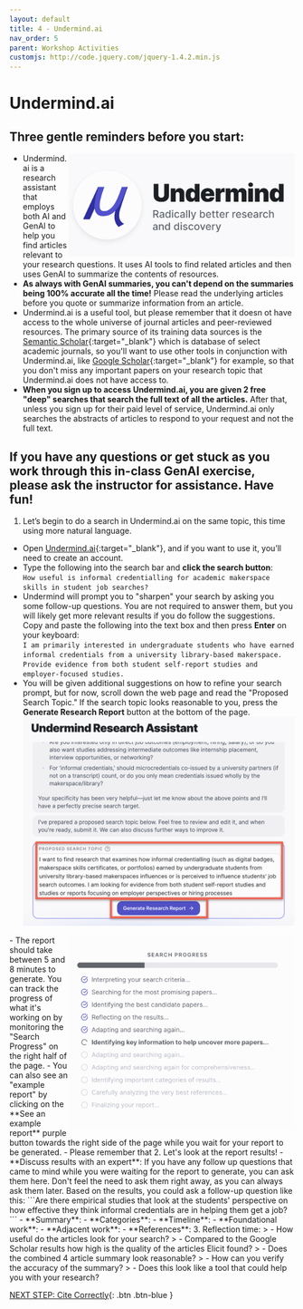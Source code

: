 ```yaml
---
layout: default
title: 4 - Undermind.ai
nav_order: 5
parent: Workshop Activities
customjs: http://code.jquery.com/jquery-1.4.2.min.js
---
```


# Undermind.ai
## Three gentle reminders before you start:
<img src="images/undermind-logo.png" style="float:right;width:400px;" alt="Undermind.ai logo">

- Undermind.ai is a research assistant that employs both AI and GenAI to help you find articles relevant to your research questions. It uses AI tools to find related articles and then uses GenAI to summarize the contents of resources.
- **As always with GenAI summaries, you can't depend on the summaries being 100% accurate all the time!** Please read the underlying articles before you quote or summarize information from an article.
-  Undermind.ai is a useful tool, but please remember that it doesn ot have access to the whole universe of journal articles and peer-reviewed resources. The primary source of its training data sources is the [Semantic Scholar](https://www.semanticscholar.org/){:target="_blank"} which is database of select academic journals, so you'll want to use other tools in conjunction with Undermind.ai, like [Google Scholar](https://scholar.google.ca/){:target="_blank"} for example, so that you don't miss any important papers on your research topic that Undermind.ai does not have access to.
- **When you sign up to access Undermind.ai, you are given 2 free "deep" searches that search the full text of all the articles.** After that, unless you sign up for their paid level of service, Undermind.ai only searches the abstracts of articles to respond to your request and not the full text.

If you have any questions or get stuck as you work through this in-class GenAI exercise, please ask the instructor for assistance.  Have fun!
---
1. Let’s begin to do a search in Undermind.ai on the same topic, this time using more natural language.
  - Open [Undermind.ai](https://www.undermind.ai/){:target="_blank"}, and if you want to use it, you’ll need to create an account.
  - Type the following into the search bar and **click the search button**:
<br>```How useful is informal credentialling for academic makerspace skills in student job searches?```<br>
  - Undermind will prompt you to "sharpen" your search by asking you some follow-up questions. You are not required to answer them, but you will likely get more relevant results if you do follow the suggestions. Copy and paste the following into the text box and then press **Enter** on your keyboard:
<br>```I am primarily interested in undergraduate students who have earned informal credentials from a university library-based makerspace. Provide evidence from both student self-report studies and employer-focused studies.```<br>
  - You will be given additional suggestions on how to refine your search prompt, but for now, scroll down the web page and read the "Proposed Search Topic." If the search topic looks reasonable to you, press the **Generate Research Report** button at the bottom of the page.<br>
<img src="images/5-undermind-gen-search.png" style="width:600px;" alt="Image showing the Generate Research Report dialogue box."><br>
<img src="images/4-search-progress.png" style="float:right;width:400px;" alt="Undermind search progress bullet list">
  - The report should take between 5 and 8 minutes to generate. You can track the progress of what it's working on by monitoring the "Search Progress" on the right half of the page.
  - You can also see an "example report" by clicking on the **See an example report** purple button towards the right side of the page while you wait for your report to be generated.
  - Please remember that
2. Let's look at the report results!
  - **Discuss results with an expert**: If you have any follow up questions that came to mind while you were waiting for the report to generate, you can ask them here. Don't feel the need to ask them right away, as you can always ask them later. Based on the results, you could ask a follow-up question like this: ```Are there empirical studies that look at the students' perspective on how effective they think informal credentials are in helping them get a job?```
  - **Summary**: 
  - **Categories**: 
  - **Timeline**: 
  - **Foundational work**: 
  - **Adjacent work**: 
  - **References**: 
3. Reflection time:
>  - How useful do the articles look for your search?
>  - Compared to the Google Scholar results how high is the quality of the articles Elicit found?
>  - Does the combined 4 article summary look reasonable?
>  - How can you verify the accuracy of the summary?
>  - Does this look like a tool that could help you with your research?

[NEXT STEP: Cite Correctly](9-cite.html){: .btn .btn-blue }
